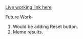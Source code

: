 [Live working link here](https://rpsgame-mystyx.netlify.app/)

Future Work-
1. Would be adding Reset button.
2. Meme results.
